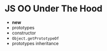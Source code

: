 # JS OO Under The Hood

- **new**
- prototypes
- constructor
- `Object.getPrototypeOf`
- prototypes inheritance
